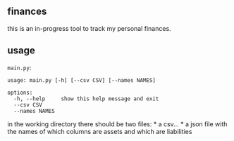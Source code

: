 ## finances

this is an in-progress tool to track my personal finances.

## usage

`main.py`:

```
usage: main.py [-h] [--csv CSV] [--names NAMES]

options:
  -h, --help     show this help message and exit
  --csv CSV
  --names NAMES
```

in the working directory there should be two files:
    * a csv...
    * a json file with the names of which columns are assets and which are liabilities
